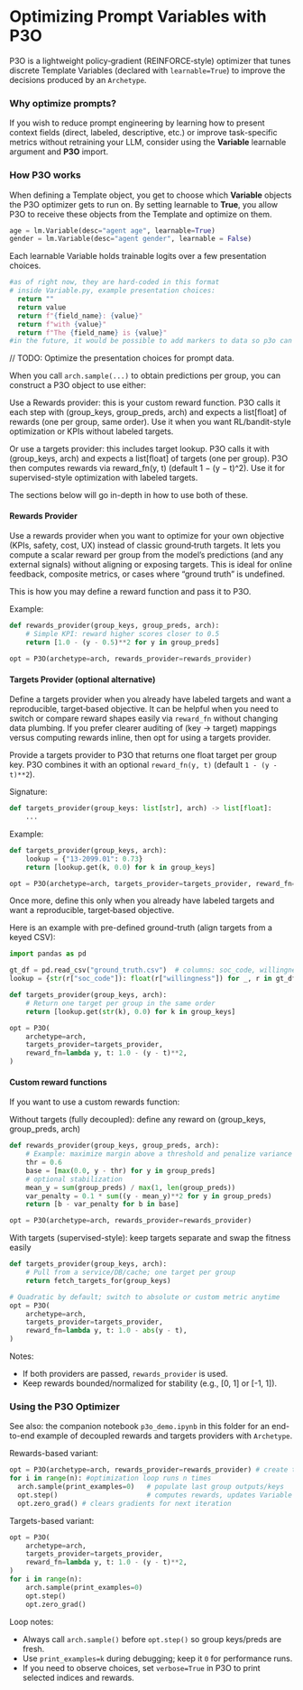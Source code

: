 # Optimizing Prompt Variables with P3O

P3O is a lightweight policy‑gradient (REINFORCE‑style) optimizer that tunes discrete Template Variables (declared with `learnable=True`) to improve the decisions produced by an `Archetype`.

### Why optimize prompts?

If you wish to reduce prompt engineering by learning how to present context fields (direct, labeled, descriptive, etc.) or improve task-specific metrics without retraining your LLM, consider using the __Variable__ learnable argument and __P3O__ import.

### How P3O works

When defining a Template object, you get to choose which __Variable__ objects the P3O optimizer gets to run on. By setting learnable to __True__, you allow P3O to receive these objects from the Template and optimize on them.

```python
age = lm.Variable(desc="agent age", learnable=True)
gender = lm.Variable(desc="agent gender", learnable = False)
```

Each learnable Variable holds trainable logits over a few presentation choices. 

```python
#as of right now, they are hard-coded in this format
# inside Variable.py, example presentation choices:
  return ""
  return value
  return f"{field_name}: {value}"
  return f"with {value}"
  return f"The {field_name} is {value}"
#in the future, it would be possible to add markers to data so p3o can optimize on which specific markers for external data it will sample and choose from rather than being vague presentation choices i.e choosing a certain skill over another
```
// TODO: Optimize the presentation choices for prompt data.


When you call `arch.sample(...)` to obtain predictions per group, you can construct a P3O object to use either:

Use a Rewards provider: this is your custom reward function. P3O calls it each step with (group_keys, group_preds, arch) and expects a list[float] of rewards (one per group, same order). Use it when you want RL/bandit-style optimization or KPIs without labeled targets.

Or use a targets provider: this includes target lookup. P3O calls it with (group_keys, arch) and expects a list[float] of targets (one per group). P3O then computes rewards via reward_fn(y, t) (default 1 − (y − t)^2). Use it for supervised-style optimization with labeled targets.

The sections below will go in-depth in how to use both of these.

#### Rewards Provider
Use a rewards provider when you want to optimize for your own objective (KPIs, safety, cost, UX) instead of classic ground‑truth targets. It lets you compute a scalar reward per group from the model’s predictions (and any external signals) without aligning or exposing targets. This is ideal for online feedback, composite metrics, or cases where “ground truth” is undefined.

This is how you may define a reward function and pass it to P3O.

Example:
```python
def rewards_provider(group_keys, group_preds, arch):
    # Simple KPI: reward higher scores closer to 0.5
    return [1.0 - (y - 0.5)**2 for y in group_preds]

opt = P3O(archetype=arch, rewards_provider=rewards_provider)
```

#### Targets Provider (optional alternative)

Define a targets provider when you already have labeled targets and want a reproducible, target‑based objective. It can be helpful when you need to switch or compare reward shapes easily via `reward_fn` without changing data plumbing. If you prefer clearer auditing of (key → target) mappings versus computing rewards inline, then opt for using a targets provider.

Provide a targets provider to P3O that returns one float target per group key. P3O combines it with an optional `reward_fn(y, t)` (default `1 - (y - t)**2`). 

Signature:
```python
def targets_provider(group_keys: list[str], arch) -> list[float]:
    ...
```

Example:
```python
def targets_provider(group_keys, arch):
    lookup = {"13-2099.01": 0.73}
    return [lookup.get(k, 0.0) for k in group_keys]

opt = P3O(archetype=arch, targets_provider=targets_provider, reward_fn=lambda y, t: 1.0 - (y - t)**2,)
```

Once more, define this only when you already have labeled targets and want a reproducible, target‑based objective.

Here is an example with pre-defined ground-truth (align targets from a keyed CSV):
```python
import pandas as pd

gt_df = pd.read_csv("ground_truth.csv")  # columns: soc_code, willingness
lookup = {str(r["soc_code"]): float(r["willingness"]) for _, r in gt_df.iterrows()}

def targets_provider(group_keys, arch):
    # Return one target per group in the same order
    return [lookup.get(str(k), 0.0) for k in group_keys]

opt = P3O(
    archetype=arch,
    targets_provider=targets_provider,
    reward_fn=lambda y, t: 1.0 - (y - t)**2,
)
```

#### Custom reward functions

If you want to use a custom rewards function:

Without targets (fully decoupled): define any reward on (group_keys, group_preds, arch)
```python
def rewards_provider(group_keys, group_preds, arch):
    # Example: maximize margin above a threshold and penalize variance
    thr = 0.6
    base = [max(0.0, y - thr) for y in group_preds]
    # optional stabilization
    mean_y = sum(group_preds) / max(1, len(group_preds))
    var_penalty = 0.1 * sum((y - mean_y)**2 for y in group_preds)
    return [b - var_penalty for b in base]

opt = P3O(archetype=arch, rewards_provider=rewards_provider)
```

With targets (supervised-style): keep targets separate and swap the fitness easily
```python
def targets_provider(group_keys, arch):
    # Pull from a service/DB/cache; one target per group
    return fetch_targets_for(group_keys)

# Quadratic by default; switch to absolute or custom metric anytime
opt = P3O(
    archetype=arch,
    targets_provider=targets_provider,
    reward_fn=lambda y, t: 1.0 - abs(y - t),
)
```
Notes:
- If both providers are passed, `rewards_provider` is used.
- Keep rewards bounded/normalized for stability (e.g., [0, 1] or [-1, 1]).

### Using the P3O Optimizer

See also: the companion notebook `p3o_demo.ipynb` in this folder for an end-to-end example of decoupled rewards and targets providers with `Archetype`.

Rewards-based variant:

```python
opt = P3O(archetype=arch, rewards_provider=rewards_provider) # create the P3O object and supply your rewards provider
for i in range(n): #optimization loop runs n times
  arch.sample(print_examples=0)   # populate last group outputs/keys
  opt.step()                      # computes rewards, updates Variable logits, and renders optimized Template object  
  opt.zero_grad() # clears gradients for next iteration
```

Targets-based variant:
```python
opt = P3O(
    archetype=arch,
    targets_provider=targets_provider,
    reward_fn=lambda y, t: 1.0 - (y - t)**2,
)
for i in range(n):
    arch.sample(print_examples=0)
    opt.step()
    opt.zero_grad()
```

Loop notes:
- Always call `arch.sample()` before `opt.step()` so group keys/preds are fresh.
- Use `print_examples=k` during debugging; keep it `0` for performance runs.
- If you need to observe choices, set `verbose=True` in P3O to print selected indices and rewards.

